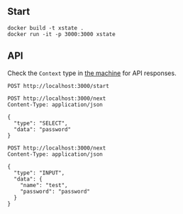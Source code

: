 ## Start

```shell
docker build -t xstate .
docker run -it -p 3000:3000 xstate
```

## API

Check the `Context` type in [the machine](./machine.ts) for API responses.

```http request
POST http://localhost:3000/start
```

```http request
POST http://localhost:3000/next
Content-Type: application/json

{
  "type": "SELECT",
  "data": "password"
}
```

```http request
POST http://localhost:3000/next
Content-Type: application/json

{
  "type": "INPUT",
  "data": {
    "name": "test",
    "password": "password"
  }
}
```
